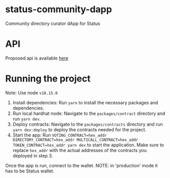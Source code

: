 # status-community-dapp

Community directory curator dApp for Status

# API

Proposed api is available [here](API.md)

# Running the project

Note: Use node `v18.15.0`

1. Install dependencies: Run `yarn` to install the necessary packages and dependencies.
2. Run local hardhat node: Navigate to the `packages/contract` directory and run `yarn dev`.
3. Deploy contracts: Navigate to the `packages/contracts` directory and run `yarn dev:deploy` to deploy the contracts needed for the project.
4. Start the app: Run `VOTING_CONTRACT=hex_addr DIRECTORY_CONTRACT=hex_addr MULTICALL_CONTRACT=hex_addr TOKEN_CONTRACT=hex_addr yarn dev` to start the application. Make sure to replace `hex_addr` with the actual addresses of the contracts you deployed in step 3.

Once the app is run, connect to the wallet. NOTE: in 'production' mode it has to be Status wallet.
